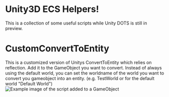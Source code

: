 # Unity3D ECS Helpers!

This is a collection of some useful scripts while Unity DOTS is still in preview.

# CustomConvertToEntity
This is a customized version of Unitys ConvertToEntity which relies on reflection.
Add it to the GameObject you want to convert.
Instead of always using the default world, you can set the worldname of the world you want to convert you gameobject into an entity. (e.g. TestWorld or for the default world "Default World")
![Example image of the script added to a GameObject](https://i.ibb.co/N3bhJwX/image.png)
